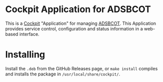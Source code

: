 # Cockpit Application for ADSBCOT

This is a [Cockpit](https://cockpit-project.org/) "Application" for managing [ADSBCOT](https://adsbcot.rtfd.io). This Application provides service control, configuration and status information in a web-based interface.

# Installing

Install the `.deb` from the GitHub Releases page, or `make install` compiles and installs the package in `/usr/local/share/cockpit/`.
